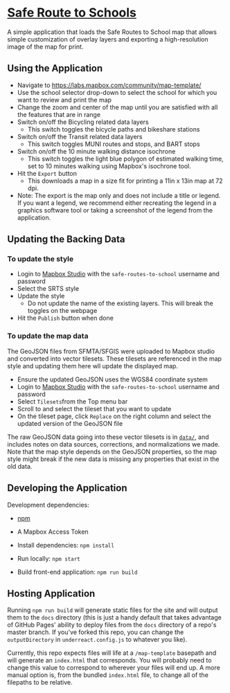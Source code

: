 # [Safe Route to Schools](http://www.sfsaferoutes.org/)

A simple application that loads the Safe Routes to School map that allows simple
customization of overlay layers and exporting a high-resolution image of the map
for print.

## Using the Application

- Navigate to <https://labs.mapbox.com/community/map-template/>
- Use the school selector drop-down to select the school for which you want to
  review and print the map
- Change the zoom and center of the map until you are satisfied with all the
  features that are in range
- Switch on/off the Bicycling related data layers
  * This switch toggles the bicycle paths and bikeshare stations
- Switch on/off the Transit related data layers
  * This switch toggles MUNI routes and stops, and BART stops
- Switch on/off the 10 minute walking distance isochrone
  * This switch toggles the light blue polygon of estimated walking time, set to 10 minutes walking using Mapbox's isochrone tool.
- Hit the `Export` button
  * This downloads a map in a size fit for printing a 11in x 13in map at 72 dpi.
- Note: The export is the map only and does not include a title or legend. If you want a legend, we recommend either recreating the legend in a graphics software tool or taking a screenshot of the legend from the application.

## Updating the Backing Data

### To update the style
- Login to [Mapbox Studio](https://studio.mapbox.com/) with the
  `safe-routes-to-school` username and password
- Select the SRTS style
- Update the style
    * Do not update the name of the existing layers. This will break the toggles
      on the webpage
- Hit the `Publish` button when done

### To update the map data

The GeoJSON files from SFMTA/SFGIS were uploaded to Mapbox studio and converted
into vector tilesets. These tilesets are referenced in the map style and
updating them here wll update the displayed map.

- Ensure the updated GeoJSON uses the WGS84 coordinate system
- Login to [Mapbox Studio](https://studio.mapbox.com/) with the
  `safe-routes-to-school` username and password
- Select `Tilesets`from the Top menu bar
- Scroll to and select the tileset that you want to update
- On the tileset page, click `Replace` on the right column and select the
  updated version of the GeoJSON file

The raw GeoJSON data going into these vector tilesets is in [`data/`](data/),
and includes notes on data sources, corrections, and normalizations we
made. Note that the map style depends on the GeoJSON properties, so the map
style might break if the new data is missing any properties that exist in the
old data.

## Developing the Application

Development dependencies:

- [npm][npm]
- A Mapbox Access Token

- Install dependencies: `npm install`
- Run locally: `npm start`
- Build front-end application: `npm run build`

[npm]: https://www.npmjs.com/get-npm

## Hosting Application

Running `npm run build` will generate static files for the site and will output them to the `docs` directory (this is just a handy default that takes advantage of GitHub Pages' ability to deploy files from the `docs` directory of a repo's master branch. If you've forked this repo, you can change the `outputDirectory` in `underreact.config.js` to whatever you like). 

Currently, this repo expects files will life at a `/map-template` basepath and will generate an `index.html` that corresponds. You will probably need to change this value to correspond to wherever your files will end up. A more manual option is, from the bundled `index.html` file, to change all of the filepaths to be relative. 
